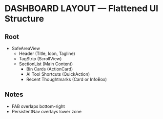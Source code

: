 # DASHBOARD LAYOUT — Flattened UI Structure

## Root
- SafeAreaView
  - Header (Title, Icon, Tagline)
  - TagStrip (ScrollView)
  - SectionList (Main Content)
    - Bin Cards (ActionCard)
    - AI Tool Shortcuts (QuickAction)
    - Recent Thoughtmarks (Card or InfoBox)

## Notes
- FAB overlaps bottom-right
- PersistentNav overlays lower zone
